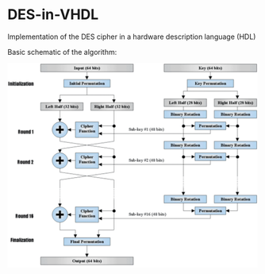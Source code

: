 # DES-in-VHDL
Implementation of the DES cipher in a hardware description language (HDL)


Basic schematic of the algorithm:


![alt tag](https://github.com/AlexMitakos/DES-in-VHDL/blob/master/des.gif)
